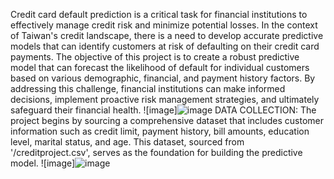 Credit card default prediction is a critical task for financial institutions to effectively manage credit risk and minimize potential losses. In the context of Taiwan's credit landscape, there is a need to develop accurate predictive models that can identify customers at risk of defaulting on their credit card payments. The objective of this project is to create a robust predictive model that can forecast the likelihood of default for individual customers based on various demographic, financial, and payment history factors. By addressing this challenge, financial institutions can make informed decisions, implement proactive risk management strategies, and ultimately safeguard their financial health.
![image]![image](https://github.com/Harshamanideep/Credit-Card-Default-Prediction/assets/138770163/ef0904c4-f402-451b-bd37-4a96205b1eda)
DATA COLLECTION:
The project begins by sourcing a comprehensive dataset that includes customer information such as credit limit, payment history, bill amounts, education level, marital status, and age. This dataset, sourced from '/creditproject.csv', serves as the foundation for building the predictive model.
![image]![image](https://github.com/Harshamanideep/Credit-Card-Default-Prediction/assets/138770163/05827d86-4a5a-47e5-bbd2-ea095c6824c1)
